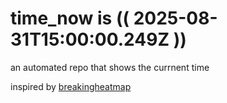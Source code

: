 # time_now is (( 2025-08-31T15:00:00.249Z ))

an automated repo that shows the currnent time

inspired by [breakingheatmap](https://github.com/breakingheatmap/breakingheatmap)